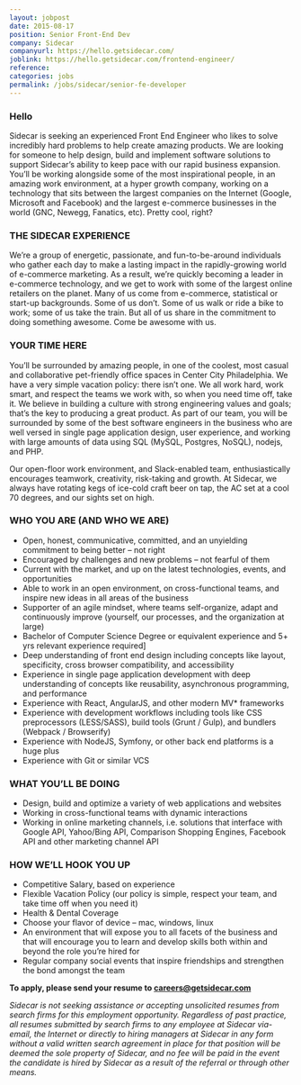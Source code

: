 ```yaml
---
layout: jobpost
date: 2015-08-17
position: Senior Front-End Dev
company: Sidecar
companyurl: https://hello.getsidecar.com/
joblink: https://hello.getsidecar.com/frontend-engineer/
reference:
categories: jobs
permalink: /jobs/sidecar/senior-fe-developer
---
```


### Hello
Sidecar is seeking an experienced Front End Engineer who likes to solve incredibly hard problems to help create amazing products. We are looking for someone to help design, build and implement software solutions to support Sidecar’s ability to keep pace with our rapid business expansion.
You’ll be working alongside some of the most inspirational people, in an amazing work environment, at a hyper growth company, working on a technology that sits between the largest companies on the Internet (Google, Microsoft and Facebook) and the largest e-commerce businesses in the world (GNC, Newegg, Fanatics, etc). Pretty cool, right?

### THE SIDECAR EXPERIENCE
We’re a group of energetic, passionate, and fun-to-be-around individuals who gather each day to make a lasting impact in the rapidly-growing world of e-commerce marketing. As a result, we’re quickly becoming a leader in e-commerce technology, and we get to work with some of the largest online retailers on the planet.
Many of us come from e-commerce, statistical or start-up backgrounds. Some of us don’t. Some of us walk or ride a bike to work; some of us take the train. But all of us share in the commitment to doing something awesome. Come be awesome with us.

### YOUR TIME HERE
You’ll be surrounded by amazing people, in one of the coolest, most casual and collaborative pet-friendly office spaces in Center City Philadelphia. We have a very simple vacation policy: there isn’t one. We all work hard, work smart, and respect the teams we work with, so when you need time off, take it.
We believe in building a culture with strong engineering values and goals; that’s the key to producing a great product. As part of our team, you will be surrounded by some of the best software engineers in the business who are well versed in single page application design, user experience, and working with large amounts of data using SQL (MySQL, Postgres, NoSQL), nodejs, and PHP.

Our open-floor work environment, and Slack-enabled team, enthusiastically encourages teamwork, creativity, risk-taking and growth. At Sidecar, we always have rotating kegs of ice-cold craft beer on tap, the AC set at a cool 70 degrees, and our sights set on high.

### WHO YOU ARE (AND WHO WE ARE)
* Open, honest, communicative, committed, and an unyielding commitment to being better – not right
* Encouraged by challenges and new problems – not fearful of them
* Current with the market, and up on the latest technologies, events, and opportunities
* Able to work in an open environment, on cross-functional teams, and inspire new ideas in all areas of the business
* Supporter of an agile mindset, where teams self-organize, adapt and continuously improve (yourself, our processes, and the organization at large)
* Bachelor of Computer Science Degree or equivalent experience and 5+ yrs relevant experience required]
* Deep understanding of front end design including concepts like layout, specificity, cross browser compatibility, and accessibility
* Experience in single page application development with deep understanding of concepts like reusability, asynchronous programming, and performance
* Experience with React, AngularJS, and other modern MV* frameworks
* Experience with development workflows including tools like CSS preprocessors (LESS/SASS), build tools (Grunt / Gulp), and bundlers (Webpack / Browserify)
* Experience with NodeJS, Symfony, or other back end platforms is a huge plus
* Experience with Git or similar VCS

### WHAT YOU’LL BE DOING
* Design, build and optimize a variety of web applications and websites
* Working in cross-functional teams with dynamic interactions
* Working in online marketing channels, i.e. solutions that interface with Google API, Yahoo/Bing API, Comparison Shopping Engines, Facebook API and other marketing channel API

### HOW WE’LL HOOK YOU UP
* Competitive Salary, based on experience
* Flexible Vacation Policy (our policy is simple, respect your team, and take time off when you need it)
* Health & Dental Coverage
* Choose your flavor of device – mac, windows, linux
* An environment that will expose you to all facets of the business and that will encourage you to learn and develop skills both within and beyond the role you’re hired for
* Regular company social events that inspire friendships and strengthen the bond amongst the team

**To apply, please send your resume to <a href="mailto:careers@getsidecar.com">careers@getsidecar.com</a>**

*Sidecar is not seeking assistance or accepting unsolicited resumes from search firms for this employment opportunity. Regardless of past practice, all resumes submitted by search firms to any employee at Sidecar via-email, the Internet or directly to hiring managers at Sidecar in any form without a valid written search agreement in place for that position will be deemed the sole property of Sidecar, and no fee will be paid in the event the candidate is hired by Sidecar as a result of the referral or through other means.*